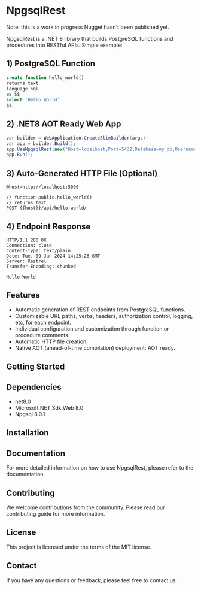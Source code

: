 # NpgsqlRest

Note: this is a work in progress Nugget hasn't been published yet.

NpgsqlRest is a .NET 8 library that builds PostgreSQL functions and procedures into RESTful APIs. Simple example:

## 1) PostgreSQL Function

```sql
create function hello_world() 
returns text 
language sql
as $$
select 'Hello World'
$$;
```

## 2) .NET8 AOT Ready Web App

```csharp
var builder = WebApplication.CreateSlimBuilder(args);
var app = builder.Build();
app.UseNpgsqlRest(new("Host=localhost;Port=5432;Database=my_db;Username=postgres;Password=postgres"));
app.Run();
```

## 3) Auto-Generated HTTP File (Optional)

```
@host=http://localhost:5000

// function public.hello_world()
// returns text
POST {{host}}/api/hello-world/
```

## 4) Endpoint Response

```
HTTP/1.1 200 OK
Connection: close
Content-Type: text/plain
Date: Tue, 09 Jan 2024 14:25:26 GMT
Server: Kestrel
Transfer-Encoding: chunked

Hello World
```

## Features

- Automatic generation of REST endpoints from PostgreSQL functions.
- Customizable URL paths, verbs, headers, authorization control, logging, etc, for each endpoint.
- Individual configuration and customization through function or procedure comments.
- Automatic HTTP file creation.
- Native AOT (ahead-of-time compilation) deployment: AOT ready.

## Getting Started

## Dependencies

- net8.0
- Microsoft.NET.Sdk.Web 8.0
- Npgsql 8.0.1

## Installation

## Documentation

For more detailed information on how to use NpgsqlRest, please refer to the documentation.

## Contributing

We welcome contributions from the community. Please read our contributing guide for more information.

## License

This project is licensed under the terms of the MIT license.

## Contact

If you have any questions or feedback, please feel free to contact us.
